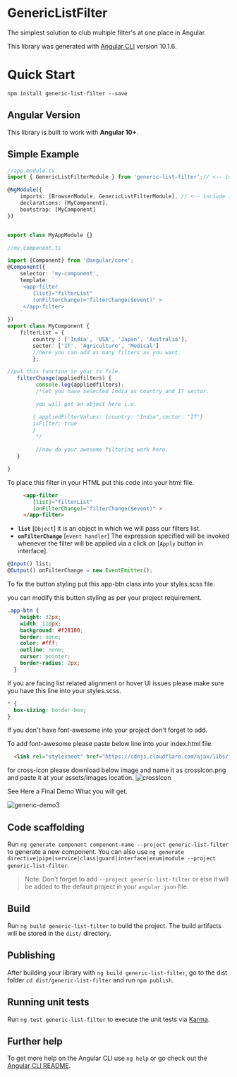 # GenericListFilter

The simplest solution to club multiple filter's at one place in Angular.

This library was generated with [Angular CLI](https://github.com/angular/angular-cli) version 10.1.6.

# Quick Start

```
npm install generic-list-filter --save

```

## Angular Version

This library is built to work with **Angular 10+**.


## Simple Example

```TypeScript
//app.module.ts
import { GenericListFilterModule } from 'generic-list-filter';// <-- import the module

@NgModule({
    imports: [BrowserModule, GenericListFilterModule], // <-- include it in your app module
    declarations: [MyComponent],
    bootstrap: [MyComponent]
})


export class MyAppModule {}
```
```TypeScript
//my.component.ts

import {Component} from '@angular/core';
@Component({
    selector: 'my-component',
    template: `
     <app-filter
        [list]="filterList" 
        (onFilterChange)="filterChange($event)" >
     </app-filter>
    `
})
export class MyComponent {
    filterList = {
        country : ['India', 'USA', 'Japan', 'Australia'],
        sector: ['IT', 'Agriculture', 'Medical']
        //here you can add as many filters as you want.
        };  

//put this function in your ts file.
   filterChange(appliedfilters) {
         console.log(appliedfilters);
         /*let you have selected India as country and IT sector.

         you will get an object here i.e.

        { appliedFilterValues: {country: "India",sector: "IT"}
        isFilter: true
        }
         */
         
         //now do your awesome filtering work here.
   }

}

```

To place this filter in your HTML put this code into your html file.

```HTML
     <app-filter
        [list]="filterList" 
        (onFilterChange)="filterChange($event)" >
     </app-filter>
```


* **`list`** [`Object`] it is an object in which we will pass our filters list.
* **`onFilterChange`** [`event handler`] The expression specified will be invoked whenever the filter will be applied via a click on [`Apply` button in interface].

```TypeScript
@Input() list;
@Output() onFilterChange = new EventEmitter();
```

To fix the button styling put this app-btn class into your styles.scss file.

you can modify this button styling as per your project requirement.

```CSS
.app-btn {
    height: 32px;
    width: 110px;
    background: #f28100; 
    border: none;
    color: #fff;
    outline: none;
    cursor: pointer;
    border-radius: 2px;
  }
```

If you are facing list related alignment or hover UI issues please make sure you have this line into your styles.scss.

```CSS
* {
  box-sizing: border-box;
}
```

If you don't have font-awesome into your project don't forget to add.

To add font-awesome please paste below line into your index.html file.

```HTML
  <link rel="stylesheet" href="https://cdnjs.cloudflare.com/ajax/libs/font-awesome/4.7.0/css/font-awesome.min.css">
```
for cross-icon please download below image and name it as crossIcon.png and paste it at your assets/images location.
![crossIcon](https://user-images.githubusercontent.com/67621602/123040311-2ed25180-d411-11eb-9dd9-85d4a102a9de.png)


See Here a Final Demo What you will get.


![generic-demo3](https://user-images.githubusercontent.com/67621602/123042615-b53c6280-d414-11eb-91fd-b73b39de0eaf.gif)







## Code scaffolding

Run `ng generate component component-name --project generic-list-filter` to generate a new component. You can also use `ng generate directive|pipe|service|class|guard|interface|enum|module --project generic-list-filter`.
> Note: Don't forget to add `--project generic-list-filter` or else it will be added to the default project in your `angular.json` file. 

## Build

Run `ng build generic-list-filter` to build the project. The build artifacts will be stored in the `dist/` directory.

## Publishing

After building your library with `ng build generic-list-filter`, go to the dist folder `cd dist/generic-list-filter` and run `npm publish`.

## Running unit tests

Run `ng test generic-list-filter` to execute the unit tests via [Karma](https://karma-runner.github.io).

## Further help

To get more help on the Angular CLI use `ng help` or go check out the [Angular CLI README](https://github.com/angular/angular-cli/blob/master/README.md).
